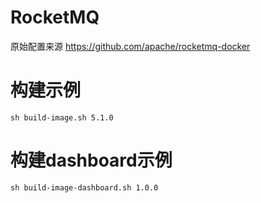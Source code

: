 # RocketMQ

原始配置来源 https://github.com/apache/rocketmq-docker

# 构建示例
```
sh build-image.sh 5.1.0
```

# 构建dashboard示例
```
sh build-image-dashboard.sh 1.0.0
```